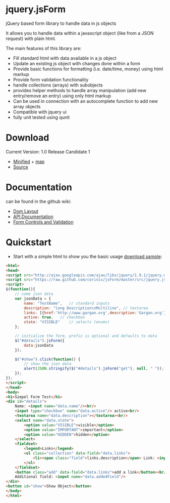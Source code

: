 jquery.jsForm
=============

jQuery based form library to handle data in js objects

It allows you to handle data within a javascript object (like from a JSON request) with plain html.

The main features of this library are:

* Fill standard html with data available in a js object
* Update an existing js object with changes done within a form
* Provide basic functions for formatting (i.e. date/time, money) using html markup
* Provide form validation functionality
* handle collections (arrays) with subobjects
* provides helper methods to handle array manipulation (add new entry/remove an entry) using only html markup
* Can be used in connection with an autocomplete function to add new array objects
* Compatible with jquery ui 
* fully unit tested using qunit

# Download

Current Version: 1.0 Release Candidate 1

* [Minified](https://github.com/corinis/jsForm/raw/master/dist/jquery.jsForm.min-1.0.rc.1.js) + [map](https://raw.github.com/corinis/jsForm/master/dist/jquery.jsForm.min.map)
* [Source](https://github.com/corinis/jsForm/raw/master/dist/jquery.jsForm-1.0.rc.1.js)

# Documentation

can be found in the github wiki:

* [Dom Layout](https://github.com/corinis/jsForm/wiki/JsForm-Dom-Layout)
* [API Documentation](https://github.com/corinis/jsForm/wiki/JsForm-Documentation)
* [Form Controls and Validation](https://github.com/corinis/jsForm/wiki/Controls)


# Quickstart

* Start with a simple html to show you the basic usage [download sample](https://raw.github.com/corinis/jsForm/master/sample.html):

```html
<html>
<head>
<script src="http://ajax.googleapis.com/ajax/libs/jquery/1.9.1/jquery.min.js"></script>
<script src="https://raw.github.com/corinis/jsForm/master/src/jquery.jsForm.js"></script>
<script>
$(function(){
	// some json data
	var jsonData = {
		name: "TestName",	// standard inputs
		description: "long Description\nMultiline",	// textarea
		links: [{href:'http://www.gargan.org',description:'Gargan.org'},{href:'http://www.github.com',description:'GitHub'}],	// lists
		active: true,	// checkbox
		state: "VISIBLE"	// selects (enums)
	};

	// initialize the form, prefix is optional and defaults to data
	$("#details").jsForm({
		data:jsonData
	});

	$("#show").click(function() {
		// show the json data
		alert(JSON.stringify($("#details").jsForm("get"), null, " "));
	});
});
</script>
</head>
<body>
<h1>Simpel Form Test</h1>
<div id="details">
	Name: <input name="data.name"/><br/>
	<input type="checkbox" name="data.active"/> active<br/>
	<textarea name="data.description"></textarea><br/>
	<select name="data.state">
		<option value="VISIBLE">visible</option>
		<option value="IMPORTANT">important</option>
		<option value="HIDDEN">hidden</option>		
	</select>
	<fieldset>
		<legend>Links</legend>
		<ul class="collection" data-field="data.links">
			<li><span class="field">links.description</span> Link: <input name="links.href"/> <button class="delete">x</button></li>
		</ul>
	</fieldset>
	<button class="add" data-field="data.links">add a link</button><br/>
	Additional field: <input name="data.addedField"/>
</div>
<button id="show">Show Object</button>
</body>
</html>
```
